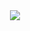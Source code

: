 <div align = "center">
    <a href = "https://hub.docker.com/repository/docker/zerohertzkr/airflow-stock-v1/general">
        <img src="https://img.shields.io/docker/v/zerohertzkr/airflow-stock-v1?style=for-the-badge&logo=Docker&label=zerohertzkr/airflow-stock-v1&labelColor=800a0a"/>
    </a>
</div>
